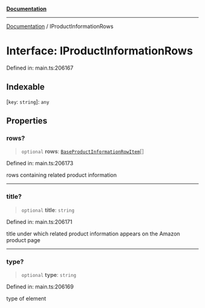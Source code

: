 [**Documentation**](../README.md)

***

[Documentation](../README.md) / IProductInformationRows

# Interface: IProductInformationRows

Defined in: main.ts:206167

## Indexable

\[`key`: `string`\]: `any`

## Properties

### rows?

> `optional` **rows**: [`BaseProductInformationRowItem`](../classes/BaseProductInformationRowItem.md)[]

Defined in: main.ts:206173

rows containing related product information

***

### title?

> `optional` **title**: `string`

Defined in: main.ts:206171

title under which related product information appears on the Amazon product page

***

### type?

> `optional` **type**: `string`

Defined in: main.ts:206169

type of element
